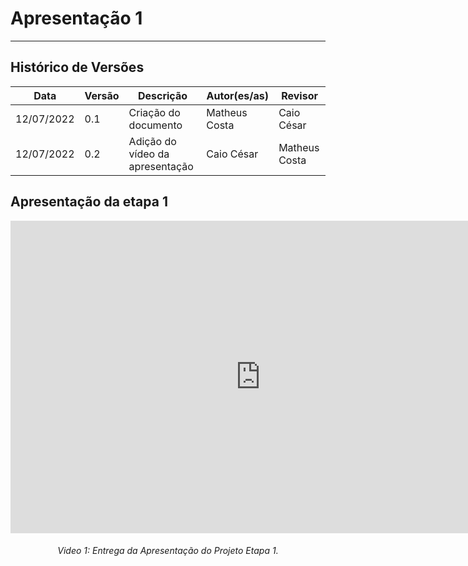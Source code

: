 # Apresentação 1
***

## Histórico de Versões

**Data** | **Versão** | **Descrição** | **Autor(es/as)** | **Revisor**
--- | --- | --- | --- | ---
12/07/2022 | 0.1 | Criação do documento | Matheus Costa | Caio César
12/07/2022 | 0.2 | Adição do vídeo da apresentação | Caio César | Matheus Costa

## Apresentação da etapa 1
<iframe width="800" height="500" src="https://www.youtube.com/watch?v=rwGmm34f7cU&ab_channel=CaioOliveira" title="YouTube video player" frameborder="0" allow="accelerometer; autoplay; clipboard-write; encrypted-media; gyroscope; picture-in-picture" allowfullscreen></iframe>
<h6 align = "center">Video 1: Entrega da Apresentação do Projeto Etapa 1. </h6>
